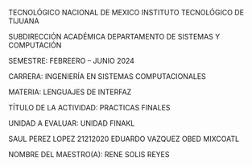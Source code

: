 TECNOLÓGICO NACIONAL DE MEXICO
INSTITUTO TECNOLÓGICO DE TIJUANA

SUBDIRECCIÓN ACADÉMICA
DEPARTAMENTO DE SISTEMAS Y COMPUTACIÓN

SEMESTRE:
FEBREERO – JUNIO  2024

CARRERA:
INGENIERÍA EN SISTEMAS COMPUTACIONALES

MATERIA:
LENGUAJES DE INTERFAZ 

TÍTULO DE LA ACTIVIDAD:
PRACTICAS FINALES

UNIDAD A EVALUAR:
UNIDAD FINAKL

SAUL PEREZ LOPEZ 21212020
EDUARDO VAZQUEZ 
OBED MIXCOATL



NOMBRE DEL MAESTRO(A):
RENE SOLIS REYES
